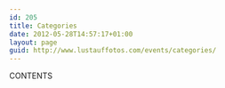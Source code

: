 ```yaml
---
id: 205
title: Categories
date: 2012-05-28T14:57:17+01:00
layout: page
guid: http://www.lustauffotos.com/events/categories/
---
```

CONTENTS
